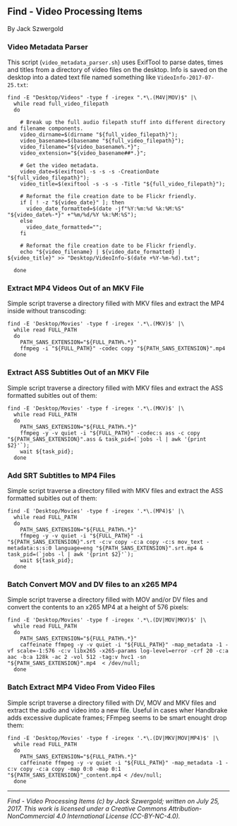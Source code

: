 ## Find - Video Processing Items

By Jack Szwergold

### Video Metadata Parser

This script (`video_metadata_parser.sh`) uses ExifTool to parse dates, times and titles from a directory of video files on the desktop. Info is saved on the desktop into a dated text file named something like `VideoInfo-2017-07-25.txt`:

	find -E "Desktop/Videos" -type f -iregex ".*\.(M4V|MOV)$" |\
	  while read full_video_filepath
	  do
	
	    # Break up the full audio filepath stuff into different directory and filename components.
	    video_dirname=$(dirname "${full_video_filepath}");
	    video_basename=$(basename "${full_video_filepath}");
	    video_filename="${video_basename%.*}";
	    video_extension="${video_basename##*.}";
	
	    # Get the video metadata.
	    video_date=$(exiftool -s -s -s -CreationDate "${full_video_filepath}");
	    video_title=$(exiftool -s -s -s -Title "${full_video_filepath}");
	
	    # Reformat the file creation date to be Flickr friendly.
	    if [ ! -z "${video_date}" ]; then
	      video_date_formatted=$(date -jf"%Y:%m:%d %k:%M:%S" "${video_date%-*}" +"%m/%d/%Y %k:%M:%S");
	    else
	      video_date_formatted="";
	    fi
	
	    # Reformat the file creation date to be Flickr friendly.
	    echo "${video_filename} | ${video_date_formatted} | ${video_title}" >> "Desktop/VideoInfo-$(date +%Y-%m-%d).txt";
	
	  done

### Extract MP4 Videos Out of an MKV File

Simple script traverse a directory filled with MKV files and extract the MP4 inside without transcoding:

	find -E 'Desktop/Movies' -type f -iregex '.*\.(MKV)$' |\
	  while read FULL_PATH
	  do
	    PATH_SANS_EXTENSION="${FULL_PATH%.*}"
	    ffmpeg -i "${FULL_PATH}" -codec copy "${PATH_SANS_EXTENSION}".mp4
	  done

### Extract ASS Subtitles Out of an MKV File

Simple script traverse a directory filled with MKV files and extract the ASS formatted subitles out of them:

	find -E 'Desktop/Movies' -type f -iregex '.*\.(MKV)$' |\
	  while read FULL_PATH
	  do
	    PATH_SANS_EXTENSION="${FULL_PATH%.*}"
	    ffmpeg -y -v quiet -i "${FULL_PATH}" -codec:s ass -c copy "${PATH_SANS_EXTENSION}".ass & task_pid=(`jobs -l | awk '{print $2}'`);
	    wait ${task_pid};
	  done

### Add SRT Subtitles to MP4 Files

Simple script traverse a directory filled with MKV files and extract the ASS formatted subitles out of them:

	find -E 'Desktop/Movies' -type f -iregex '.*\.(MP4)$' |\
	  while read FULL_PATH
	  do
	    PATH_SANS_EXTENSION="${FULL_PATH%.*}"
	    ffmpeg -y -v quiet -i "${FULL_PATH}" -i "${PATH_SANS_EXTENSION}".srt -c:v copy -c:a copy -c:s mov_text -metadata:s:s:0 language=eng "${PATH_SANS_EXTENSION}".srt.mp4 & task_pid=(`jobs -l | awk '{print $2}'`);
	    wait ${task_pid};
	  done    

### Batch Convert MOV and DV files to an x265 MP4

Simple script traverse a directory filled with MOV and/or DV files and convert the contents to an x265 MP4 at a height of 576 pixels:

	find -E 'Desktop/Movies' -type f -iregex '.*\.(DV|MOV|MKV)$' |\
	  while read FULL_PATH
	  do
	    PATH_SANS_EXTENSION="${FULL_PATH%.*}"
	    caffeinate ffmpeg -y -v quiet -i "${FULL_PATH}" -map_metadata -1 -vf scale=-1:576 -c:v libx265 -x265-params log-level=error -crf 20 -c:a aac -b:a 128k -ac 2 -vol 512 -tag:v hvc1 -sn "${PATH_SANS_EXTENSION}".mp4  < /dev/null;
	  done

### Batch Extract MP4 Video From Video Files

Simple script traverse a directory filled with DV, MOV and MKV files and extract the audio and video into a new file. Useful in cases wher Handbrake adds excessive duplicate frames; FFmpeg seems to be smart enought drop them:

	find -E 'Desktop/Movies' -type f -iregex '.*\.(DV|MKV|MOV|MP4)$' |\
	  while read FULL_PATH
	  do
	    PATH_SANS_EXTENSION="${FULL_PATH%.*}"
	    caffeinate ffmpeg -y -v quiet -i "${FULL_PATH}" -map_metadata -1 -c:v copy -c:a copy -map 0:0 -map 0:1 "${PATH_SANS_EXTENSION}"_content.mp4 < /dev/null;
	  done


***

*Find - Video Processing Items (c) by Jack Szwergold; written on July 25, 2017. This work is licensed under a Creative Commons Attribution-NonCommercial 4.0 International License (CC-BY-NC-4.0).*